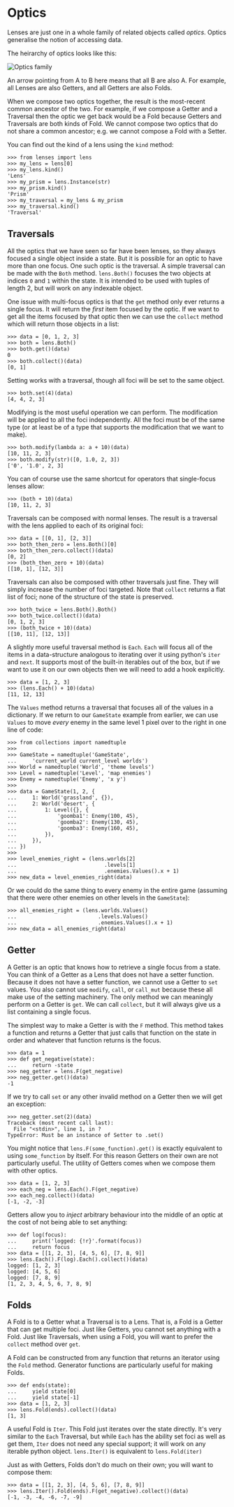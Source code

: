 # Optics

Lenses are just one in a whole family of related objects called
_optics_. Optics generalise the notion of accessing data.

The heirarchy of optics looks like this:

![Optics family](optics_family.png)

An arrow pointing from A to B here means that all B are also A. For
example, all Lenses are also Getters, and all Getters are also Folds.

When we compose two optics together, the result is the most-recent
common ancestor of the two. For example, if we compose a Getter and a
Traversal then the optic we get back would be a Fold because Getters and
Traversals are both kinds of Fold. We cannot compose two optics that do
not share a common ancestor; e.g. we cannot compose a Fold with a Setter.

You can find out the kind of a lens using the `kind` method:

	>>> from lenses import lens
	>>> my_lens = lens[0]
	>>> my_lens.kind()
	'Lens'
	>>> my_prism = lens.Instance(str)
	>>> my_prism.kind()
	'Prism'
	>>> my_traversal = my_lens & my_prism
	>>> my_traversal.kind()
	'Traversal'


## Traversals

All the optics that we have seen so far have been lenses, so they always
focused a single object inside a state. But it is possible for an optic
to have more than one focus. One such optic is the traversal. A simple
traversal can be made with the `Both` method. `lens.Both()` focuses
the two objects at indices `0` and `1` within the state. It is intended
to be used with tuples of length 2, but will work on any indexable object.

One issue with multi-focus optics is that the `get` method only ever
returns a single focus. It will return the _first_ item focused by the
optic. If we want to get all the items focused by that optic then we
can use the `collect` method which will return those objects in a list:

	>>> data = [0, 1, 2, 3]
	>>> both = lens.Both()
	>>> both.get()(data)
	0
	>>> both.collect()(data)
	[0, 1]

Setting works with a traversal, though all foci will be set to the same
object.

	>>> both.set(4)(data)
	[4, 4, 2, 3]

Modifying is the most useful operation we can perform. The modification
will be applied to all the foci independently. All the foci must be of
the same type (or at least be of a type that supports the modification
that we want to make).

	>>> both.modify(lambda a: a + 10)(data)
	[10, 11, 2, 3]
	>>> both.modify(str)([0, 1.0, 2, 3])
	['0', '1.0', 2, 3]

You can of course use the same shortcut for operators that single-focus
lenses allow:

	>>> (both + 10)(data)
	[10, 11, 2, 3]

Traversals can be composed with normal lenses. The result is a traversal
with the lens applied to each of its original foci:

	>>> data = [[0, 1], [2, 3]]
	>>> both_then_zero = lens.Both()[0]
	>>> both_then_zero.collect()(data)
	[0, 2]
	>>> (both_then_zero + 10)(data)
	[[10, 1], [12, 3]]

Traversals can also be composed with other traversals just fine. They
will simply increase the number of foci targeted. Note that `collect`
returns a flat list of foci; none of the structure of the state is
preserved.

	>>> both_twice = lens.Both().Both()
	>>> both_twice.collect()(data)
	[0, 1, 2, 3]
	>>> (both_twice + 10)(data)
	[[10, 11], [12, 13]]

A slightly more useful traversal method is `Each`. `Each` will focus
all of the items in a data-structure analogous to iterating over it
using python's `iter` and `next`. It supports most of the built-in
iterables out of the box, but if we want to use it on our own objects
then we will need to add a hook explicitly.

	>>> data = [1, 2, 3]
	>>> (lens.Each() + 10)(data)
	[11, 12, 13]

The `Values` method returns a traversal that focuses all of the values
in a dictionary. If we return to our `GameState` example from earlier,
we can use `Values` to move _every_ enemy in the same level 1 pixel
over to the right in one line of code:

	>>> from collections import namedtuple
	>>>
	>>> GameState = namedtuple('GameState',
	...     'current_world current_level worlds')
	>>> World = namedtuple('World', 'theme levels')
	>>> Level = namedtuple('Level', 'map enemies')
	>>> Enemy = namedtuple('Enemy', 'x y')
	>>>
	>>> data = GameState(1, 2, {
	...     1: World('grassland', {}),
	...     2: World('desert', {
	...         1: Level({}, {
	...             'goomba1': Enemy(100, 45),
	...             'goomba2': Enemy(130, 45),
	...             'goomba3': Enemy(160, 45),
	...         }),
	...     }),
	... })
	>>>
	>>> level_enemies_right = (lens.worlds[2]
	...                            .levels[1]
	...                            .enemies.Values().x + 1)
	>>> new_data = level_enemies_right(data)

Or we could do the same thing to every enemy in the entire game
(assuming that there were other enemies on other levels in the
`GameState`):

	>>> all_enemies_right = (lens.worlds.Values()
	...                          .levels.Values()
	...                          .enemies.Values().x + 1)
	>>> new_data = all_enemies_right(data)


## Getter

A Getter is an optic that knows how to retrieve a single focus from a
state. You can think of a Getter as a Lens that does not have a setter
function. Because it does not have a setter function, we cannot use
a Getter to `set` values. You also cannot use `modify`, `call`, or
`call_mut` because these all make use of the setting machinery. The
only method we can meaningly perform on a Getter is `get`. We can call
`collect`, but it will always give us a list containing a single focus.

The simplest way to make a Getter is with the `F` method. This method
takes a function and returns a Getter that just calls that function on
the state in order and whatever that function returns is the focus.

	>>> data = 1
	>>> def get_negative(state):
	...     return -state
	>>> neg_getter = lens.F(get_negative)
	>>> neg_getter.get()(data)
	-1

If we try to call `set` or any other invalid method on a Getter then
we will get an exception:

	>>> neg_getter.set(2)(data)
	Traceback (most recent call last):
	  File "<stdin>", line 1, in ?
	TypeError: Must be an instance of Setter to .set()

You might notice that `lens.F(some_function).get()` is exactly equivalent
to using `some_function` by itself. For this reason Getters on their
own are not particularly useful. The utility of Getters comes when we
compose them with other optics.

	>>> data = [1, 2, 3]
	>>> each_neg = lens.Each().F(get_negative)
	>>> each_neg.collect()(data)
	[-1, -2, -3]

Getters allow you to _inject_ arbitrary behaviour into the middle of an
optic at the cost of not being able to set anything:

	>>> def log(focus):
	...     print('logged: {!r}'.format(focus))
	...     return focus
	>>> data = [[1, 2, 3], [4, 5, 6], [7, 8, 9]]
	>>> lens.Each().F(log).Each().collect()(data)
	logged: [1, 2, 3]
	logged: [4, 5, 6]
	logged: [7, 8, 9]
	[1, 2, 3, 4, 5, 6, 7, 8, 9]


## Folds

A Fold is to a Getter what a Traversal is to a Lens. That is, a Fold is
a Getter that can get multiple foci. Just like Getters, you cannot set
anything with a Fold. Just like Traversals, when using a Fold, you will
want to prefer the `collect` method over `get`.

A Fold can be constructed from any function that returns an iterator
using the `Fold` method. Generator functions are particularly useful
for making Folds.

	>>> def ends(state):
	...     yield state[0]
	...     yield state[-1]
	>>> data = [1, 2, 3]
	>>> lens.Fold(ends).collect()(data)
	[1, 3]

A useful Fold is `Iter`. This Fold just iterates over the state directly.
It's very similar to the `Each` Traversal, but while `Each` has the
ability set foci as well as get them, `Iter` does not need any special
support; it will work on any iterable python object. `lens.Iter()`
is equivalent to `lens.Fold(iter)`

Just as with Getters, Folds don't do much on their own; you will want
to compose them:

	>>> data = [[1, 2, 3], [4, 5, 6], [7, 8, 9]]
	>>> lens.Iter().Fold(ends).F(get_negative).collect()(data)
	[-1, -3, -4, -6, -7, -9]
